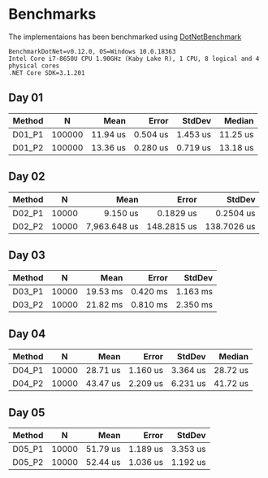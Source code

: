 # Benchmarks
The implementaions has been benchmarked using [DotNetBenchmark](https://github.com/dotnet/BenchmarkDotNet)

```
BenchmarkDotNet=v0.12.0, OS=Windows 10.0.18363
Intel Core i7-8650U CPU 1.90GHz (Kaby Lake R), 1 CPU, 8 logical and 4 physical cores
.NET Core SDK=3.1.201
```

## Day 01
| Method |      N |     Mean |    Error |   StdDev |   Median |
|------- |------- |---------:|---------:|---------:|---------:|
| D01_P1 | 100000 | 11.94 us | 0.504 us | 1.453 us | 11.25 us |
| D01_P2 | 100000 | 13.36 us | 0.280 us | 0.719 us | 13.18 us |

## Day 02
| Method |     N |         Mean |       Error |      StdDev |
|------- |------ |-------------:|------------:|------------:|
| D02_P1 | 10000 |     9.150 us |   0.1829 us |   0.2504 us |
| D02_P2 | 10000 | 7,963.648 us | 148.2815 us | 138.7026 us |

## Day 03
| Method |     N |     Mean |    Error |   StdDev |
|------- |------ |---------:|---------:|---------:|
| D03_P1 | 10000 | 19.53 ms | 0.420 ms | 1.163 ms |
| D03_P2 | 10000 | 21.82 ms | 0.810 ms | 2.350 ms |

## Day 04
| Method |     N |     Mean |    Error |   StdDev |   Median |
|------- |------ |---------:|---------:|---------:|---------:|
| D04_P1 | 10000 | 28.71 us | 1.160 us | 3.364 us | 28.72 us |
| D04_P2 | 10000 | 43.47 us | 2.209 us | 6.231 us | 41.72 us |

## Day 05
| Method |     N |     Mean |    Error |   StdDev |
|------- |------ |---------:|---------:|---------:|
| D05_P1 | 10000 | 51.79 us | 1.189 us | 3.353 us |
| D05_P2 | 10000 | 52.44 us | 1.036 us | 1.192 us |